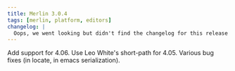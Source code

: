 ```yaml
---
title: Merlin 3.0.4
tags: [merlin, platform, editors]
changelog: |
  Oops, we went looking but didn't find the changelog for this release 🙈
---
```


Add support for 4.06.
Use Leo White's short-path for 4.05.
Various bug fixes (in locate, in emacs serialization).
